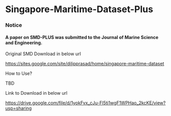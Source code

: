 # Singapore-Maritime-Dataset-Plus

### Notice

#### A paper on SMD-PLUS was submitted to the Journal of Marine Science and Engineering.



Original SMD Download in below url

https://sites.google.com/site/dilipprasad/home/singapore-maritime-dataset

How to Use?

TBD

Link to Download in below url

https://drive.google.com/file/d/1yokFvx_cJu-Fl5ti1wgF1WPHao_2kcKE/view?usp=sharing
